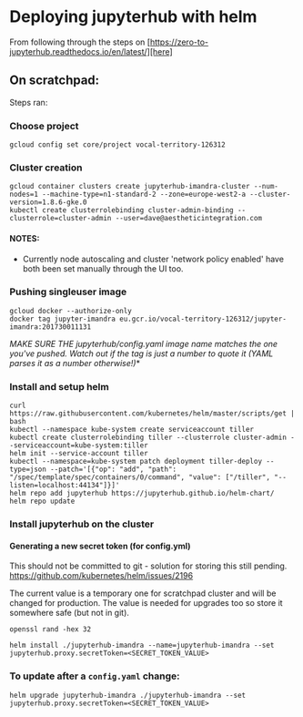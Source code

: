 # Deploying jupyterhub with helm

From following through the steps on [https://zero-to-jupyterhub.readthedocs.io/en/latest/][here]

## On scratchpad:

Steps ran:

### Choose project
```shell
gcloud config set core/project vocal-territory-126312
```

### Cluster creation

```shell
gcloud container clusters create jupyterhub-imandra-cluster --num-nodes=1 --machine-type=n1-standard-2 --zone=europe-west2-a --cluster-version=1.8.6-gke.0
kubectl create clusterrolebinding cluster-admin-binding --clusterrole=cluster-admin --user=dave@aestheticintegration.com
```

#### NOTES:

- Currently node autoscaling and cluster 'network policy enabled' have both been set manually through the UI too.

### Pushing singleuser image
```shell
gcloud docker --authorize-only
docker tag jupyter-imandra eu.gcr.io/vocal-territory-126312/jupyter-imandra:201730011131
```

*MAKE SURE THE jupyterhub/config.yaml image name matches the one you've pushed.*
*Watch out if the tag is just a number to quote it (YAML parses it as a number otherwise!)**

### Install and setup helm
```shell
curl https://raw.githubusercontent.com/kubernetes/helm/master/scripts/get | bash
kubectl --namespace kube-system create serviceaccount tiller
kubectl create clusterrolebinding tiller --clusterrole cluster-admin --serviceaccount=kube-system:tiller
helm init --service-account tiller
kubectl --namespace=kube-system patch deployment tiller-deploy --type=json --patch='[{"op": "add", "path": "/spec/template/spec/containers/0/command", "value": ["/tiller", "--listen=localhost:44134"]}]'
helm repo add jupyterhub https://jupyterhub.github.io/helm-chart/
helm repo update

```
### Install jupyterhub on the cluster

#### Generating a new secret token (for config.yml)

This should not be committed to git - solution for storing this still pending. 
https://github.com/kubernetes/helm/issues/2196

The current value is a temporary one for scratchpad cluster and will be changed for production. The value is needed for upgrades too so store it somewhere safe (but not in git).

```shell
openssl rand -hex 32
```

```shell
helm install ./jupyterhub-imandra --name=jupyterhub-imandra --set jupyterhub.proxy.secretToken=<SECRET_TOKEN_VALUE>
```

### To update after a `config.yaml` change:

```shell
helm upgrade jupyterhub-imandra ./jupyterhub-imandra --set jupyterhub.proxy.secretToken=<SECRET_TOKEN_VALUE>
```

